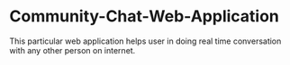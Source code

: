 # Community-Chat-Web-Application
This particular web application helps user in doing real time conversation with any other person on internet. 
